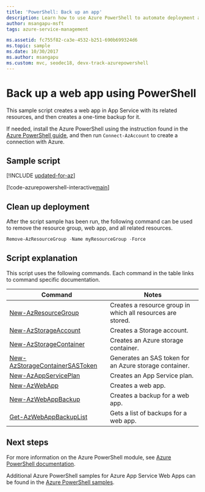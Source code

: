 ```yaml
---
title: 'PowerShell: Back up an app'
description: Learn how to use Azure PowerShell to automate deployment and management of App Service. This sample shows how to back up an app.
author: msangapu-msft
tags: azure-service-management

ms.assetid: fc755f82-ca3e-4532-b251-690b699324d6
ms.topic: sample
ms.date: 10/30/2017
ms.author: msangapu
ms.custom: mvc, seodec18, devx-track-azurepowershell
---
```


# Back up a web app using PowerShell

This sample script creates a web app in App Service with its related resources, and then creates a one-time backup for it. 

If needed, install the Azure PowerShell using the instruction found in the [Azure PowerShell guide](/powershell/azure/), and then run `Connect-AzAccount` to create a connection with Azure. 

## Sample script

[!INCLUDE [updated-for-az](../../../includes/updated-for-az.md)]

[!code-azurepowershell-interactive[main](../../../powershell_scripts/app-service/backup-onetime/backup-onetime.ps1?highlight=1-5 "Back up a web app")]

## Clean up deployment 

After the script sample has been run, the following command can be used to remove the resource group, web app, and all related resources.

```powershell
Remove-AzResourceGroup -Name myResourceGroup -Force
```

## Script explanation

This script uses the following commands. Each command in the table links to command specific documentation.

| Command | Notes |
|---|---|
| [New-AzResourceGroup](/powershell/module/az.resources/new-azresourcegroup) | Creates a resource group in which all resources are stored. |
| [New-AzStorageAccount](/powershell/module/az.storage/new-azstorageaccount) | Creates a Storage account. |
| [New-AzStorageContainer](/powershell/module/az.storage/new-AzStoragecontainer) | Creates an Azure storage container. |
| [New-AzStorageContainerSASToken](/powershell/module/az.storage/new-AzStoragecontainersastoken) | Generates an SAS token for an Azure storage container.  |
| [New-AzAppServicePlan](/powershell/module/az.websites/new-azappserviceplan) | Creates an App Service plan. |
| [New-AzWebApp](/powershell/module/az.websites/new-azwebapp) | Creates a web app. |
| [New-AzWebAppBackup](/powershell/module/az.websites/new-azwebappbackup) | Creates a backup for a web app. |
| [Get-AzWebAppBackupList](/powershell/module/az.websites/get-azwebappbackuplist) | Gets a list of backups for a web app. |

## Next steps

For more information on the Azure PowerShell module, see [Azure PowerShell documentation](/powershell/azure/).

Additional Azure PowerShell samples for Azure App Service Web Apps can be found in the [Azure PowerShell samples](../samples-powershell.md).
